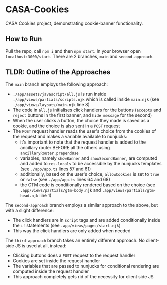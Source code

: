 # CASA-Cookies
CASA Cookies project, demonstrating cookie-banner functionality.

## How to Run
Pull the repo, call `npm i` and then `npm start`. In your browser open `localhost:3000/start`.
There are 2 branches, `main` and `second-approach`. 

## TLDR: Outline of the Approaches
The `main` branch employs the following approach: 
- `./app/assets/javascript/all.js` is run inside `./app/views/partials/scripts.njk` which is called inside `main.njk` (see `./app/views/layouts/main.njk` line 8)
- The code in `all.js` initialises click handlers for the buttons (`accepts` and `reject` buttons in the first banner, and `hide message` for the second)
- When the user clicks a button, the choice they made is saved as a cookie, and the choice is also sent in a `POST` request 
- The `POST` request handler reads the user's choice from the cookies of the request and makes a variable available to nunjucks:
  - it's important to note that the request handler is added to the ancillary router BEFORE all the others using `ancillaryRouter.prependUse`
  - variables, namely `showBanner` and `showSecondBanner`, are computed and added to `res.locals` to be accessible by the nunjucks templates (see `./app/app.ts` lines 57 and 61)
  - additionally, based on the user's choice, `allowCookies` is set to `true` or `false` (see `./app/app.ts` lines 64 and 68)
  - the GTM code is conditionally rendered based on the choice (see `.app/views/partials/gtm-body.njk` and `.app/views/partials/gtm-head.njk` line 1)

The `second-approach` branch employs a similar approach to the above, but with a slight difference: 
- The click handlers are in `script` tags and are added conditionally inside the `if` statements (see `.app/views/pages/start.njk`)
- This way the click handlers are only added when needed

The `third-approach` branch takes an entirely different approach. No client-side JS is used at all, instead: 
- Clicking buttons does a `POST` request to the request handler
- Cookies are set inside the request handler
- The variables that are passed to nunjucks for conditional rendering are computed inside the request handler
- This approach completely gets rid of the necessity for client side JS
